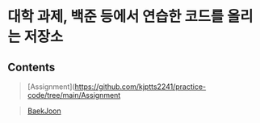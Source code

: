 # 대학 과제, 백준 등에서 연습한 코드를 올리는 저장소
>

## Contents
>
> [Assignment](https://github.com/kjptts2241/practice-code/tree/main/Assignment

> [BaekJoon](https://github.com/kjptts2241/practice-code/tree/main/BaekJoon)
